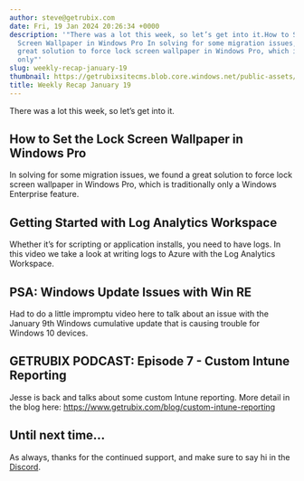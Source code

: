 ```yaml
---
author: steve@getrubix.com
date: Fri, 19 Jan 2024 20:26:34 +0000
description: '"There was a lot this week, so let’s get into it.How to Set the Lock
  Screen Wallpaper in Windows Pro In solving for some migration issues, we found a
  great solution to force lock screen wallpaper in Windows Pro, which is traditionally
  only"'
slug: weekly-recap-january-19
thumbnail: https://getrubixsitecms.blob.core.windows.net/public-assets/content/v1/thumbnails/weekly-recap-january-19_thumbnail.jpg
title: Weekly Recap January 19
---
```


There was a lot this week, so let’s get into it.

How to Set the Lock Screen Wallpaper in Windows Pro
---------------------------------------------------

In solving for some migration issues, we found a great solution to force lock screen wallpaper in Windows Pro, which is traditionally only a Windows Enterprise feature.

Getting Started with Log Analytics Workspace
--------------------------------------------

Whether it’s for scripting or application installs, you need to have logs. In this video we take a look at writing logs to Azure with the Log Analytics Workspace.

PSA: Windows Update Issues with Win RE
--------------------------------------

Had to do a little impromptu video here to talk about an issue with the January 9th Windows cumulative update that is causing trouble for Windows 10 devices.

GETRUBIX PODCAST: Episode 7 - Custom Intune Reporting
-----------------------------------------------------

Jesse is back and talks about some custom Intune reporting. More detail in the blog here: https://www.getrubix.com/blog/custom-intune-reporting

Until next time…
----------------

As always, thanks for the continued support, and make sure to say hi in the [Discord](https://discord.gg/getrubix).